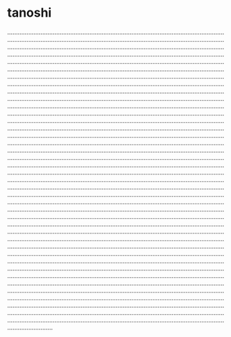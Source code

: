 # tanoshi

..........................................................................................................................................................................................................................................................................................................................................................................................................................................................................................................................................................................................................................................................................................................................................................................................................................................................................................................................................................................................................................................................................................................................................................................................................................................................................................................................................................................................................................................................................................................................................................................................................................................................................................................................................................................................................................................................................................................................................................................................................................................................................................................................................................................................................................................................................................................................................................................................................................................................................................................................................................................................................................................................................................................................................................................................................................................................................................................................................................................................................................................................................................................................................................................................................................................................................................................................................................................................................................................................................................................................................................................................................................................................................................................................................................................................................................................................................................................................................................................................................................................................................................................................................................................................................................................................................................................................................................................................................................................................................................................................................................................................................................................................................................................................................................................................................................................................................................................................................................................................................................................................................................................................................................................................